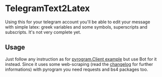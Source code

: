 # TelegramText2Latex
Using this for your telegram account you'll be able to edit your message with simple latex: greek variables and some symbols, superscripts and subscripts. It's not very complete yet. 

## Usage
Just follow any instruction as for [pyrogram.Client example](https://docs.pyrogram.org/start/examples/) but use Bot for it instead.
Since it uses some web-scraping (read the [changelog](CHANGELOG.md) for further informations) with pyrogram you need requests and bs4 packages too.